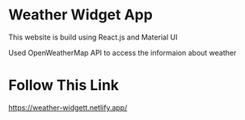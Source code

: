 # Weather Widget App

This website is build using React.js and Material UI

Used OpenWeatherMap API to access the informaion about weather

# Follow This Link

https://weather-widgett.netlify.app/
